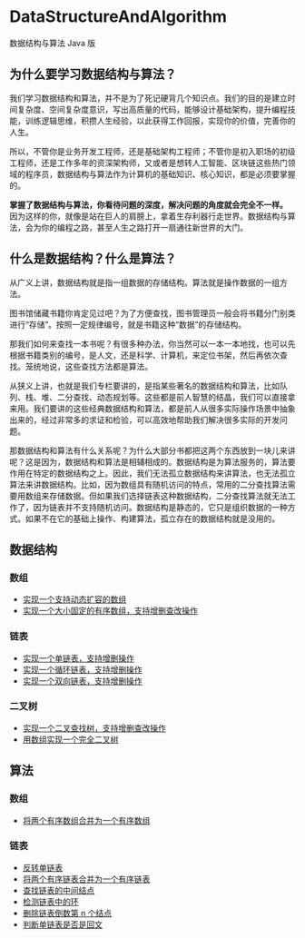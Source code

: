 # DataStructureAndAlgorithm

数据结构与算法 Java 版

## 为什么要学习数据结构与算法？

我们学习数据结构和算法，并不是为了死记硬背几个知识点。我们的目的是建立时间复杂度、空间复杂度意识，写出高质量的代码，能够设计基础架构，提升编程技能，训练逻辑思维，积攒人生经验，以此获得工作回报，实现你的价值，完善你的人生。

所以，不管你是业务开发工程师，还是基础架构工程师；不管你是初入职场的初级工程师，还是工作多年的资深架构师，又或者是想转人工智能、区块链这些热门领域的程序员，数据结构与算法作为计算机的基础知识、核心知识，都是必须要掌握的。

**掌握了数据结构与算法，你看待问题的深度，解决问题的角度就会完全不一样。** 因为这样的你，就像是站在巨人的肩膀上，拿着生存利器行走世界。数据结构与算法，会为你的编程之路，甚至人生之路打开一扇通往新世界的大门。

## 什么是数据结构？什么是算法？

从广义上讲，数据结构就是指一组数据的存储结构。算法就是操作数据的一组方法。

图书馆储藏书籍你肯定见过吧？为了方便查找，图书管理员一般会将书籍分门别类进行“存储”。按照一定规律编号，就是书籍这种“数据”的存储结构。

那我们如何来查找一本书呢？有很多种办法，你当然可以一本一本地找，也可以先根据书籍类别的编号，是人文，还是科学、计算机，来定位书架，然后再依次查找。笼统地说，这些查找方法都是算法。

从狭义上讲，也就是我们专栏要讲的，是指某些著名的数据结构和算法，比如队列、栈、堆、二分查找、动态规划等。这些都是前人智慧的结晶，我们可以直接拿来用。我们要讲的这些经典数据结构和算法，都是前人从很多实际操作场景中抽象出来的，经过非常多的求证和检验，可以高效地帮助我们解决很多实际的开发问题。

那数据结构和算法有什么关系呢？为什么大部分书都把这两个东西放到一块儿来讲呢？这是因为，数据结构和算法是相辅相成的。数据结构是为算法服务的，算法要作用在特定的数据结构之上。因此，我们无法孤立数据结构来讲算法，也无法孤立算法来讲数据结构。比如，因为数组具有随机访问的特点，常用的二分查找算法需要用数组来存储数据。但如果我们选择链表这种数据结构，二分查找算法就无法工作了，因为链表并不支持随机访问。数据结构是静态的，它只是组织数据的一种方式。如果不在它的基础上操作、构建算法，孤立存在的数据结构就是没用的。

## 数据结构

### 数组

- [实现一个支持动态扩容的数组][dynamic-array]
- [实现一个大小固定的有序数组，支持增删查改操作][ordered-array]

[dynamic-array]: ./src/com/fantasy/datastructure/array/DynamicArray.java
[ordered-array]: ./src/com/fantasy/datastructure/array/OrderedArray.java

### 链表

- [实现一个单链表，支持增删操作][single-linked-list]
- [实现一个循环链表，支持增删操作][circular-linked-list]
- [实现一个双向链表，支持增删操作][doubly-linked-list]

[single-linked-list]: ./src/com/fantasy/datastructure/linkedlist/SingleLinkedList.java
[circular-linked-list]: ./src/com/fantasy/datastructure/linkedlist/CircularLinkedList.java
[doubly-linked-list]: ./src/com/fantasy/datastructure/linkedlist/DoublyLinkedList.java

### 二叉树

- [实现一个二叉查找树，支持增删查改操作][binary-search-tree]
- [用数组实现一个完全二叉树][array-binary-tree]

[binary-search-tree]: ./src/com/fantasy/datastructure/tree/BinarySearchTree.java
[array-binary-tree]: ./src/com/fantasy/datastructure/tree/ArrayBinaryTree.java

## 算法

### 数组

- [将两个有序数组合并为一个有序数组][merge-two-ordered-array]

[merge-two-ordered-array]: ./src/com/fantasy/algorithm/array/MergeTwoOrderedArray.java

### 链表

- [反转单链表][reverse-linked-list]
- [将两个有序链表合并为一个有序链表][merge-two-ordered-linked-list]
- [查找链表的中间结点][find-middle-node]
- [检测链表中的环][detect-ring]
- [删除链表倒数第 n 个结点][remove-node-from-end]
- [判断单链表是否是回文][palindrome-linked-list]

[reverse-linked-list]: ./src/com/fantasy/algorithm/linkedlist/ReverseLinkedList.java
[merge-two-ordered-linked-list]: ./src/com/fantasy/algorithm/linkedlist/MergeTwoOrderedLinkedList.java
[find-middle-node]: ./src/com/fantasy/algorithm/linkedlist/FindMiddleNode.java
[detect-ring]: ./src/com/fantasy/algorithm/linkedlist/DetectRing.java
[remove-node-from-end]: ./src/com/fantasy/algorithm/linkedlist/RemoveNodeFromEnd.java
[palindrome-linked-list]: ./src/com/fantasy/algorithm/linkedlist/PalindromeLinkedList.java

